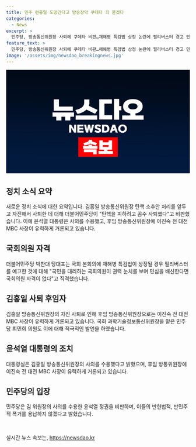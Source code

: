 ```yaml
---
title: 민주 런홍일 도망간다고 방송장악 쿠데타 죄 묻겠다
categories:
  - News
excerpt: >
  민주당, 방송통신위원장 사퇴에 쿠데타 비판…채해병 특검법 상정 논란에 필리버스터 경고 민주당은 김홍일 방송통신위원장의 자진 사퇴를 탄핵 피하기 위한 꼼수로 비판하고, 국회 본회의에 상정될 채해병 특검법에 대한 필리버스터 예고에 대해 국민을 대리하는 국회의원이 권력 눈치를 보며 민심을 배신한다면 국회의원 자격이 없다고 강하게 비판했습니다. 이에 따라 국내 정치권에서는 민주당의 행보가 주목받고 있습니다.
feature_text: >
  민주당, 방송통신위원장 사퇴에 쿠데타 비판…채해병 특검법 상정 논란에 필리버스터 경고 민주당은 김홍일 방송통신위원장의 자진 사퇴를 탄핵 피하기 위한 꼼수로 비판하고, 국회 본회의에 상정될 채해병 특검법에 대한 필리버스터 예고에 대해 국민을 대리하는 국회의원이 권력 눈치를 보며 민심을 배신한다면 국회의원 자격이 없다고 강하게 비판했습니다. 이에 따라 국내 정치권에서는 민주당의 행보가 주목받고 있습니다.
image: '/assets/img/newsdao_breakingnews.jpg'
---
```


<p><img src="/assets/img/newsdao_breakingnews.jpg" alt="flaretime 속보" /></p>

<h2 data-ke-size="size26">정치 소식 요약</h2>

<p data-ke-size="size16">새로운 정치 소식에 대한 요약입니다. 김홍일 방송통신위원장 탄핵 소추안 처리를 앞두고 자진해서 사퇴한 데 대해 더불어민주당이 "탄핵을 피하려고 꼼수 사퇴했다"고 비판했습니다. 이에 윤석열 대통령은 사의를 수용했고, 후임 방송통신위원장에 이진숙 전 대전 MBC 사장이 유력하게 거론되고 있습니다.</p>

<h2 data-ke-size="size26">국회의원 자격</h2>

<p data-ke-size="size16">더불어민주당 박찬대 당대표는 국회 본회의에 채해병 특검법이 상정될 경우 필리버스터를 예고한 것에 대해 "국민을 대리하는 국회의원이 권력 눈치를 보며 민심을 배신한다면 국회의원 자격이 없다"고 직격했습니다.</p>

<h2 data-ke-size="size26">김홍일 사퇴 후임자</h2>

<p data-ke-size="size16">김홍일 방송통신위원장의 자진 사퇴로 인해 후임 방송통신위원장으로는 이진숙 전 대전MBC 사장이 유력하게 거론되고 있습니다. 국회 과학기술정보통신위원장을 맡은 민주당 최민희 의원도 이에 대해 적극적인 발언을 하였습니다.</p>

<h2 data-ke-size="size26">윤석열 대통령의 조치</h2>

<p data-ke-size="size16">대통령실은 김홍일 방송통신위원장의 사의를 수용했다고 밝혔으며, 후임 방통위원장에 이진숙 전 대전 MBC 사장이 유력하게 거론되고 있습니다.</p>

<h2 data-ke-size="size26">민주당의 입장</h2>

<p data-ke-size="size16">민주당은 김 위원장의 사의를 수용한 윤석열 정권을 비판하며, 이들의 반헌법적, 반민주적 폭거를 용납하지 않겠다고 밝혔습니다.</p>

<p data-ke-size="size16">&nbsp;</p>
실시간 뉴스 속보는, <a href="https://newsdao.kr" rel="dofollow">https://newsdao.kr</a>


